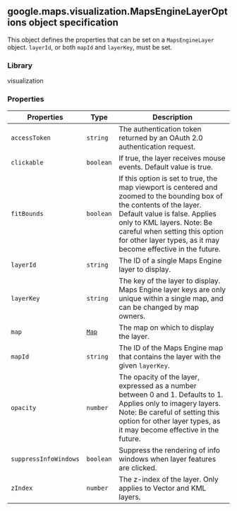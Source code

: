 <h2 id="MapsEngineLayerOptions">
google.maps.visualization.MapsEngineLayerOptions
object specification
</h2><p>This object defines the properties that can be set on a <code>MapsEngineLayer</code> object. <code>layerId</code>, or both <code>mapId</code> and <code>layerKey</code>, must be set.</p><h3>Library</h3><p>visualization</p><h3>Properties</h3><table summary="interface MapsEngineLayerOptions - Properties" width="100%">
<thead>
<tr><th>Properties</th>
<th>Type</th>
<th>Description</th>
</tr></thead>
<tbody>
<tr>
<td><code>accessToken</code></td>
<td><code>string</code></td>
<td>The authentication token returned by an OAuth 2.0 authentication request.</td>
</tr>
<tr>
<td><code>clickable</code></td>
<td><code>boolean</code></td>
<td>If true, the layer receives mouse events. Default value is true.</td>
</tr>
<tr>
<td><code>fitBounds</code></td>
<td><code>boolean</code></td>
<td>If this option is set to true, the map viewport is centered and zoomed to the bounding box of the contents of the layer. Default value is false. Applies only to KML layers. Note: Be careful when setting this option for other layer types, as it may become effective in the future.</td>
</tr>
<tr>
<td><code>layerId</code></td>
<td><code>string</code></td>
<td>The ID of a single Maps Engine layer to display.</td>
</tr>
<tr>
<td><code>layerKey</code></td>
<td><code>string</code></td>
<td>The key of the layer to display. Maps Engine layer keys are only unique within a single map, and can be changed by map owners.</td>
</tr>
<tr>
<td><code>map</code></td>
<td><code><a href="#Map">Map</a></code></td>
<td>The map on which to display the layer.</td>
</tr>
<tr>
<td><code>mapId</code></td>
<td><code>string</code></td>
<td>The ID of the Maps Engine map that contains the layer with the given <code>layerKey</code>.</td>
</tr>
<tr>
<td><code>opacity</code></td>
<td><code>number</code></td>
<td>The opacity of the layer, expressed as a number between 0 and 1. Defaults to 1. Applies only to imagery layers. Note: Be careful of setting this option for other layer types, as it may become effective in the future.</td>
</tr>
<tr>
<td><code>suppressInfoWindows</code></td>
<td><code>boolean</code></td>
<td>Suppress the rendering of info windows when layer features are clicked.</td>
</tr>
<tr>
<td><code>zIndex</code></td>
<td><code>number</code></td>
<td>The z-index of the layer. Only applies to Vector and KML layers.</td>
</tr>
</tbody>
</table>